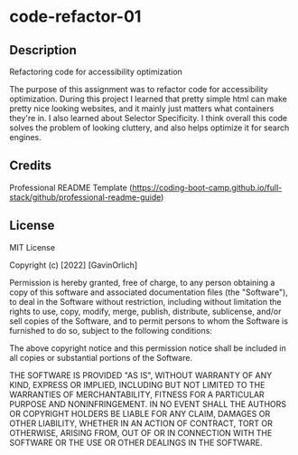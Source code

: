 # code-refactor-01

## Description

Refactoring code for accessibility optimization

The purpose of this assignment was to refactor code for accessibility optimization. During this project I learned that pretty simple html can make pretty nice looking websites, and it mainly just matters what containers they're in. I also learned about Selector Specificity. I think overall this code solves the problem of looking cluttery, and also helps optimize it for search engines.


## Credits

Professional README Template (https://coding-boot-camp.github.io/full-stack/github/professional-readme-guide)

## License

MIT License

Copyright (c) [2022] [GavinOrlich]

Permission is hereby granted, free of charge, to any person obtaining a copy
of this software and associated documentation files (the "Software"), to deal
in the Software without restriction, including without limitation the rights
to use, copy, modify, merge, publish, distribute, sublicense, and/or sell
copies of the Software, and to permit persons to whom the Software is
furnished to do so, subject to the following conditions:

The above copyright notice and this permission notice shall be included in all
copies or substantial portions of the Software.

THE SOFTWARE IS PROVIDED "AS IS", WITHOUT WARRANTY OF ANY KIND, EXPRESS OR
IMPLIED, INCLUDING BUT NOT LIMITED TO THE WARRANTIES OF MERCHANTABILITY,
FITNESS FOR A PARTICULAR PURPOSE AND NONINFRINGEMENT. IN NO EVENT SHALL THE
AUTHORS OR COPYRIGHT HOLDERS BE LIABLE FOR ANY CLAIM, DAMAGES OR OTHER
LIABILITY, WHETHER IN AN ACTION OF CONTRACT, TORT OR OTHERWISE, ARISING FROM,
OUT OF OR IN CONNECTION WITH THE SOFTWARE OR THE USE OR OTHER DEALINGS IN THE
SOFTWARE.